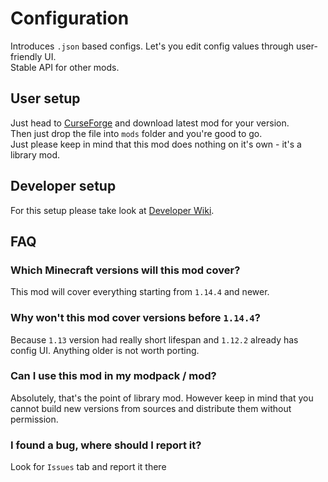 # Configuration
Introduces `.json` based configs. Let's you edit config values through user-friendly UI.\
Stable API for other mods.

## User setup
Just head to [CurseForge](https://www.curseforge.com/minecraft/mc-mods/configuration) and download latest mod for your version.\
Then just drop the file into `mods` folder and you're good to go.\
Just please keep in mind that this mod does nothing on it's own - it's a library mod.

## Developer setup
For this setup please take look at [Developer Wiki](https://github.com/Toma1O6/Configuration/wiki).

## FAQ
### Which Minecraft versions will this mod cover?
This mod will cover everything starting from `1.14.4` and newer.

### Why won't this mod cover versions before `1.14.4`?
Because `1.13` version had really short lifespan and `1.12.2` already has config UI. Anything older is not worth porting.

### Can I use this mod in my modpack / mod?
Absolutely, that's the point of library mod. However keep in mind that you cannot build new versions from sources and distribute them without permission.

### I found a bug, where should I report it?
Look for `Issues` tab and report it there